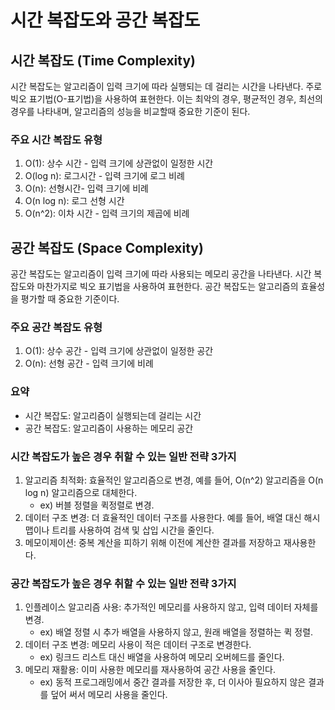 # 시간 복잡도와 공간 복잡도
## 시간 복잡도 (Time Complexity)
시간  복잡도는 알고리즘이 입력 크기에 따라 실행되는 데 걸리는 시간을 나타낸다. 주로 빅오 표기법(O-표기법)을 사용하여 표현한다. 이는 최악의 경우, 평균적인 경우, 최선의 경우를 나타내며, 알고리즘의 성능을 비교할때 중요한 기준이 된다.
### 주요 시간 복잡도 유형
1. O(1): 상수 시간 - 입력 크기에 상관없이 일정한 시간
2. O(log n): 로그시간 - 입력 크기에 로그 비례
3. O(n): 선형시간- 입력 크기에 비례
4. O(n log n): 로그 선형 시간
5. O(n^2): 이차 시간 - 입력 크기의 제곱에 비례

## 공간 복잡도 (Space Complexity)
공간 복잡도는 알고리즘이 입력 크기에 따라 사용되는 메모리 공간을 나타낸다. 시간 복잡도와 마찬가지로 빅오 표기법을 사용하여 표현한다. 공간 복잡도는 알고리즘의 효율성을 평가할 때 중요한 기준이다.
### 주요 공간 복잡도 유형
1. O(1): 상수 공간 - 입력 크기에 상관없이 일정한 공간
2. O(n): 선형 공간 - 입력 크기에 비례

### 요약
- 시간 복잡도: 알고리즘이 실행되는데 걸리는 시간
- 공간 복잡도: 알고리즘이 사용하는 메모리 공간

### 시간 복잡도가 높은 경우 취할 수 있는 일반 전략 3가지
1. 알고리즘 최적화: 효율적인 알고리즘으로 변경, 예를 들어, O(n^2) 알고리즘을 O(n log n) 알고리즘으로 대체한다.
    - ex) 버블 정렬을 퀵정렬로 변경.
2. 데이터 구조 변경: 더 효율적인 데이터 구조를 사용한다. 예를 들어, 배열 대신 해시맵이나 트리를 사용하여 검색 및 삽입 시간을 줄인다.
3. 메모이제이션: 중복 계산을 피하기 위해 이전에 계산한 결과를 저장하고 재사용한다.
### 공간 복잡도가 높은 경우 취할 수 있는 일반 전략 3가지
1. 인플레이스 알고리즘 사용: 추가적인 메모리를 사용하지 않고, 입력 데이터 자체를 변경.
    - ex) 배열 정렬 시 추가 배열을 사용하지 않고, 원래 배열을 정렬하는 퀵 정렬.
2. 데이터 구조 변경: 메모리 사용이 적은 데이터 구조로 변경한다.
    - ex) 링크드 리스트 대신 배열을 사용하여 메모리 오버헤드를 줄인다.
3. 메모리 재활용: 이미 사용한 메모리를 재사용하여 공간 사용을 줄인다.
    - ex) 동적 프로그래밍에서 중간 결과를 저장한 후, 더 이사아 필요하지 않은 결과를 덮어 써서 메모리 사용을 줄인다.
